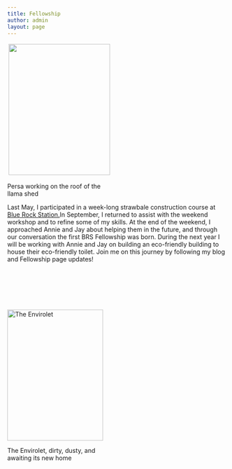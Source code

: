 ```yaml
---
title: Fellowship
author: admin
layout: page
---
```

<div id="attachment_99" class="wp-caption alignleft" style="width: 242px">
  <a href="/images/2012/01/persa-on-roof1.jpg" ><img class="size-full wp-image-99  " style="margin: 3px;" title="Persa working on the roof of the llama shed" src="/images/2012/01/persa-on-roof1.jpg" alt="" width="232" height="300" /></a><p class="wp-caption-text">
    Persa working on the roof of the llama shed
  </p>
</div>

Last May, I participated in a week-long strawbale construction course at <a href="http://www.bluerockstation.com" onclick="javascript:_gaq.push(['_trackEvent','outbound-article','http://www.bluerockstation.com']);" target="_blank">Blue Rock Station.</a>In September, I returned to assist with the weekend workshop and to refine some of my skills. At the end of the weekend, I approached Annie and Jay about helping them in the future, and through our conversation the first BRS Fellowship was born. During the next year I will be working with Annie and Jay on building an eco-friendly building to house their eco-friendly toilet. Join me on this journey by following my blog and Fellowship page updates!

&nbsp;

&nbsp;

&nbsp;

<div id="attachment_177" class="wp-caption aligncenter" style="width: 229px">
  <a href="/images/2012/01/envirolet1.jpg" ><img class="size-medium wp-image-177 " title="The Envirolet" src="/images/2012/01/envirolet1-219x300.jpg" alt="The Envirolet" width="219" height="300" /></a><p class="wp-caption-text">
    The Envirolet, dirty, dusty, and awaiting its new home
  </p>
</div>